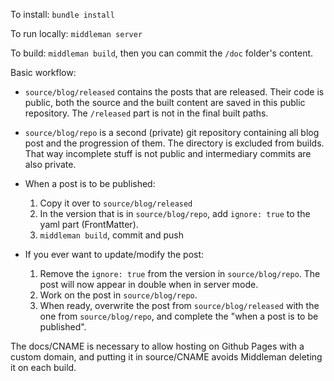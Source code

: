 To install: `bundle install`

To run locally: `middleman server`

To build: `middleman build`, then you can commit the `/doc` folder's content.

Basic workflow:
* `source/blog/released` contains the posts that are released. 
  Their code is public, both the source and the built content are saved in this public repository.
  The `/released` part is not in the final built paths.

* `source/blog/repo` is a second (private) git repository containing all blog post and the progression of them. 
  The directory is excluded from builds. That way incomplete stuff is not public and intermediary commits are also
  private.

* When a post is to be published:
  1) Copy it over to `source/blog/released` 
  2) In the version that is in `source/blog/repo`, add `ignore: true` to the yaml part (FrontMatter). 
  3) `middleman build`, commit and push

* If you ever want to update/modify the post:
  1) Remove the `ignore: true` from the version in `source/blog/repo`. 
     The post will now appear in double when in server mode.
  2) Work on the post in `source/blog/repo`. 
  3) When ready, overwrite the post from `source/blog/released` with the one from `source/blog/repo`, and complete the "when a post is to be published".

The docs/CNAME is necessary to allow hosting on Github Pages with a custom domain, and putting it in source/CNAME avoids Middleman deleting it on each build.
